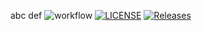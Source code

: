 abc
def
![workflow](https://github.com/GLMMADHURYU/sem/actions/workflows/main.yml/badge.svg)
[![LICENSE](https://img.shields.io/github/license/GLMMADHURYU/sem.svg?style=flat-square)](https://github.com/GLMMADHURYU/sem/blob/master/LICENSE)
[![Releases](https://img.shields.io/github/release/GLMMADHURYU/sem/all.svg?style=flat-square)](https://github.com/GLMMADHURYU/sem/releases)